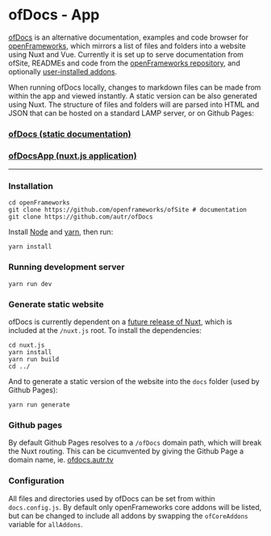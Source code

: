 # ofDocs - App

[ofDocs](https://github.com/Autr/ofDocs) is an alternative documentation, examples and code browser for [openFrameworks](https://openframeworks.cc/), which mirrors a list of files and folders into a website using Nuxt and Vue. Currently it is set up to serve documentation from ofSite, READMEs and code from the [openFrameworks repository](https://github.com/openframeworks/openFrameworks), and optionally [user-installed addons](https://ofxaddons.com). 

When running ofDocs locally, changes to markdown files can be made from within the app and viewed instantly. A static version can be also generated using Nuxt. The structure of files and folders will are parsed into HTML and JSON that can be hosted on a standard LAMP server, or on Github Pages:

### [ofDocs (static documentation)](https://ofdocs.autr.tv)
### [ofDocsApp (nuxt.js application)](https://github.com/autr/ofdocs)

---

### Installation

```
cd openFrameworks
git clone https://github.com/openframeworks/ofSite # documentation
git clone https://github.com/autr/ofDocs
```

Install [Node](https://nodejs.org/en/download/) and [yarn](https://classic.yarnpkg.com/en/docs/install), then run:

```
yarn install
```

### Running development server

```
yarn run dev
```

### Generate static website

ofDocs is currently dependent on a [future release of Nuxt](https://github.com/nuxt/nuxt.js/tree/feat/target-2), which is included at the `/nuxt.js` root. To install the dependencies:

```
cd nuxt.js
yarn install
yarn run build
cd ../
```

And to generate a static version of the website into the `docs` folder (used by Github Pages):

```
yarn run generate
```

### Github pages

By default Github Pages resolves to a `/ofDocs` domain path, which will break the Nuxt routing. This can be cicumvented by giving the Github Page a domain name, ie. [ofdocs.autr.tv](https://ofdocs.autr.tv)

### Configuration

All files and directories used by ofDocs can be set from within `docs.config.js`. By default only openFrameworks core addons will be listed, but can be changed to include all addons by swapping the `ofCoreAddons` variable for `allAddons`.
